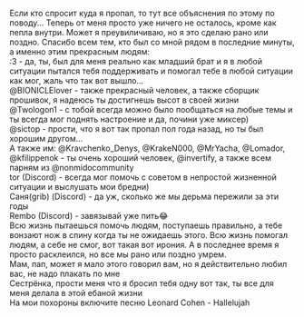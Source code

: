 Если кто спросит куда я пропал, то тут все объяснения по этому по поводу...
Теперь от меня просто уже ничего не осталось, кроме как пепла внутри. Может я преувиличиваю, но я это сделаю рано или поздно.
Спасибо всем тем, кто был со мной рядом в последние минуты, а именно этим прекрасным людям: <br>
:3 - да, ты, был для меня реально как младший брат и я в любой ситуации пытался тебя поддерживать и помогал тебе в любой ситуации как мог, жаль что так вот вышло...<br>
@BIONICLElover - также прекрасный человек, а также сборщик прошивок, я надеюсь ты достигнешь высот в своей жизни <br>
@Twologon1 - с тобой всегда можно было пообщаться на любые темы и ты всегда мог поднять настроение и да, почини уже миксер)<br>
@sictop - прости, что я вот так пропал пол года назад, но ты был хорошим другом...<br>
А также им: @Kravchenko_Denys, @KrakeN000, @MrYacha, @Lomador, @kfilippenok - ты очень хороший человек, @invertify, а также всем парням из @nonmidocommunity<br>
tor (Discord) - всегда мог помочь с советом в непростой жизненной ситуации и выслушать мои бредни) <br>
Саня(grib) (Discord) - да уж, сколько же мы дерьма пережили за эти годы<br>
Rembo (Discord) - завязывай уже пить😂 <br>
Всю жизнь пытаешься помочь людям, поступаешь правильно, а тебе вонзают нож в спину когда ты не ожидаешь этого. Всю жизнь помогал людям, а себе не смог, вот такая вот ирония. А в последнее время я просто расклеился, но все мы рано или поздно умрем.<br>
Мам, пап, может я мало этого говорил вам, но я действительно любил вас, не надо плакать по мне<br>
Сестрёнка, прости меня что я бросил тебя одну вот так, ты все для меня делала в этой ебаной жизни<br>
На мои похороны включите песню Leonard Cohen - Hallelujah<br>
